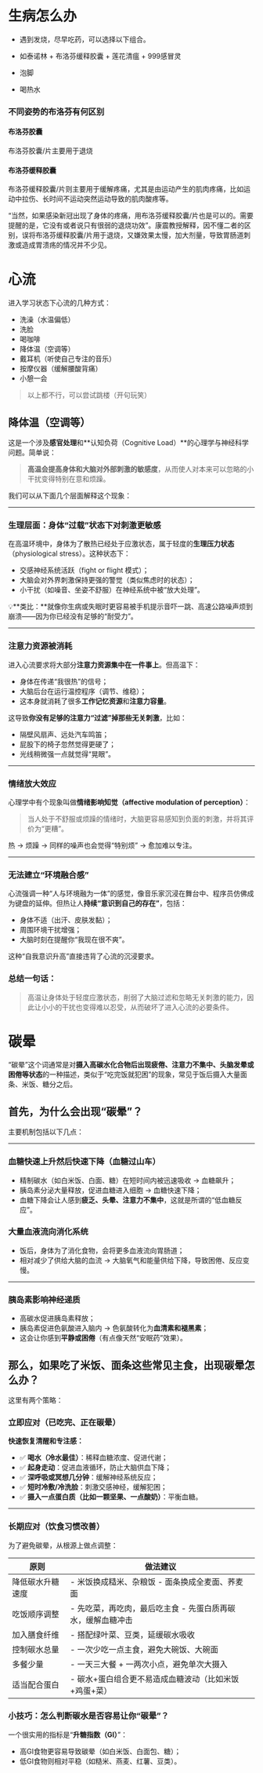 

# 生病怎么办

- 遇到发烧，尽早吃药，可以选择以下组合。

- 如泰诺林 + 布洛芬缓释胶囊 + 莲花清瘟 + 999感冒灵
- 泡脚
- 喝热水



### **不同姿势的布洛芬有何区别**

#### 布洛芬胶囊

布洛芬胶囊/片主要用于退烧



#### 布洛芬缓释胶囊

布洛芬缓释胶囊/片则主要用于缓解疼痛，尤其是由运动产生的肌肉疼痛，比如运动中拉伤、长时间不运动突然运动导致的肌肉酸疼等。

“当然，如果感染新冠出现了身体的疼痛，用布洛芬缓释胶囊/片也是可以的。需要提醒的是，它没有或者说只有很弱的退烧功效”。康震教授解释，因不懂二者的区别，误将布洛芬缓释胶囊/片用于退烧，又嫌效果太慢，加大剂量，导致胃肠道刺激或造成胃溃疡的情况并不少见。



# 心流

进入学习状态下心流的几种方式：

- 洗澡（水温偏低）
- 洗脸
- 喝咖啡
- 降体温（空调等）
- 戴耳机（听使自己专注的音乐）
- 按摩仪器（缓解腰酸背痛）
- 小憩一会

>以上都不行，可以尝试跳楼（开句玩笑）



## 降体温（空调等）

这是一个涉及**感官处理**和**认知负荷（Cognitive Load）**的心理学与神经科学问题。简单说：

> **高温会提高身体和大脑对外部刺激的敏感度**，从而使人对本来可以忽略的小干扰变得特别在意和烦躁。

我们可以从下面几个层面解释这个现象：

------



### 生理层面：身体“过载”状态下对刺激更敏感

在高温环境中，身体为了散热已经处于应激状态，属于轻度的**生理压力状态**（physiological stress）。这种状态下：

- 交感神经系统活跃（fight or flight 模式）；
- 大脑会对外界刺激保持更强的警觉（类似焦虑时的状态）；
- 小干扰（如噪音、坐姿不舒服）在神经系统中被“放大处理”。

💡**类比：**就像你生病或失眠时更容易被手机提示音吓一跳、高速公路噪声烦到崩溃——因为你已经没有足够的“耐受力”。

------



### **注意力资源被消耗**

进入心流要求将大部分**注意力资源集中在一件事上**。但高温下：

- 身体在传递“我很热”的信号；
- 大脑后台在运行温控程序（调节、维稳）；
- 这本身就消耗了很多**工作记忆资源**和**注意力容量**。

这导致**你没有足够的注意力“过滤”掉那些无关刺激**，比如：

- 隔壁风扇声、远处汽车鸣笛；
- 屁股下的椅子忽然觉得更硬了；
- 光线稍微强一点就觉得“晃眼”。

------



###  **情绪放大效应**

心理学中有个现象叫做**情绪影响知觉（affective modulation of perception）**：

> 当人处于不舒服或烦躁的情绪时，大脑更容易感知到负面的刺激，并将其评价为“更糟”。

热 -> 烦躁 -> 同样的噪声也会觉得“特别烦” -> 愈加难以专注。

------



###  **无法建立“环境融合感”**

心流强调一种“人与环境融为一体”的感觉，像音乐家沉浸在舞台中、程序员仿佛成为键盘的延伸。但热让人**持续“意识到自己的存在”**，包括：

- 身体不适（出汗、皮肤发黏）；
- 周围环境干扰增强；
- 大脑时刻在提醒你“我现在很不爽”。

这种“自我意识升高”直接违背了心流的沉浸要求。



### 总结一句话：

> 高温让身体处于轻度应激状态，削弱了大脑过滤和忽略无关刺激的能力，因此让小小的干扰也变得难以忍受，从而破坏了进入心流的必要条件。







# 碳晕

“碳晕”这个词通常是对**摄入高碳水化合物后出现疲倦、注意力不集中、头脑发晕或困倦等状态**的一种描述，类似于“吃完饭就犯困”的现象，常见于饭后摄入大量面条、米饭、糖分之后。



##  首先，为什么会出现“碳晕”？

主要机制包括以下几点：

------

### **血糖快速上升然后快速下降（血糖过山车）**

- 精制碳水（如白米饭、白面、糖）在短时间内被迅速吸收 → 血糖飙升；
- 胰岛素分泌大量释放，促进血糖进入细胞 → 血糖快速下降；
- 血糖下降会让人感到**疲乏、头晕、注意力不集中**，这就是所谓的“低血糖反应”。



### **大量血液流向消化系统**

- 饭后，身体为了消化食物，会将更多血液流向胃肠道；
- 相对减少了供给大脑的血流 → 大脑氧气和能量供给下降，导致困倦、反应变慢。

------



###  **胰岛素影响神经递质**

- 高碳水促进胰岛素释放；
- 胰岛素促进色氨酸进入脑内 → 色氨酸转化为**血清素和褪黑素**；
- 这会让你感到**平静或困倦**（有点像天然“安眠药”效果）。



## 那么，**如果吃了米饭、面条这些常见主食，出现碳晕怎么办？**

这里有两个策略：



### 立即应对（已吃完、正在碳晕）

**快速恢复清醒和专注感：**

- ✅ **喝水（冷水最佳）**：稀释血糖浓度、促进代谢；
- ✅ **起身走动**：促进血液循环，防止大脑供血下降；
- ✅ **深呼吸或冥想几分钟**：缓解神经系统反应；
- ✅ **短时冷敷/冷洗脸**：刺激交感神经，缓解犯困；
- ✅ **摄入一点蛋白质（比如一颗坚果、一点酸奶）**：平衡血糖。

------



### 长期应对（饮食习惯改善）

为了避免碳晕，从根源上做点调整：

| 原则             | 做法建议                                                    |
| ---------------- | ----------------------------------------------------------- |
| 降低碳水升糖速度 | - 米饭换成糙米、杂粮饭 - 面条换成全麦面、荞麦面             |
| 吃饭顺序调整     | - 先吃菜，再吃肉，最后吃主食 - 先蛋白质再碳水，缓解血糖冲击 |
| 加入膳食纤维     | - 搭配绿叶菜、豆类，延缓碳水吸收                            |
| 控制碳水总量     | - 一次少吃一点主食，避免大碗饭、大碗面                      |
| 多餐少量         | - 一天三大餐 + 一两次小点，避免单次大摄入                   |
| 适当配合蛋白     | - 碳水+蛋白组合更不易造成血糖波动（比如米饭+鸡蛋+菜）       |





### 小技巧：怎么判断碳水是否容易让你“碳晕”？

一个很实用的指标是“**升糖指数（GI）**”：

- 高GI食物更容易导致碳晕（如白米饭、白面包、糖）；
- 低GI食物则相对平稳（如糙米、燕麦、红薯、豆类）。

